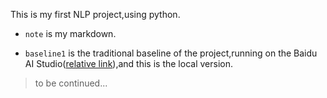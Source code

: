 This is my first NLP project,using python.

* `note` is my markdown.

* `baseline1` is the traditional baseline of the project,running on the Baidu AI Studio([relative link](https://aistudio.baidu.com/aistudio/projectdetail/6522950?sUid=377372&shared=1&ts=1689827255213)),and this is the local version.

> to be continued...